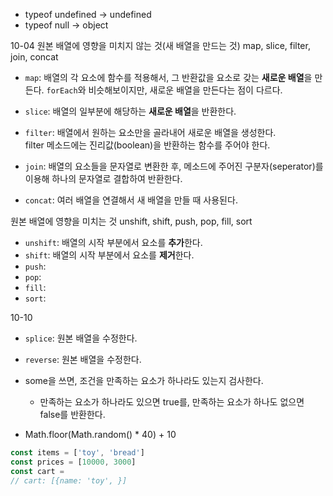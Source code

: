
* typeof undefined -> undefined
* typeof null -> object


10-04
원본 배열에 영향을 미치지 않는 것(새 배열을 만드는 것)
map, slice, filter, join, concat

* `map`: 배열의 각 요소에 함수를 적용해서, 그 반환값을 요소로 갖는 **새로운 배열**을 만든다.
`forEach`와 비슷해보이지만, 새로운 배열을 만든다는 점이 다르다.

* `slice`: 배열의 일부분에 해당하는 **새로운 배열**을 반환한다.
* `filter`: 배열에서 원하는 요소만을 골라내어 새로운 배열을 생성한다.<br>
filter 메소드에는 진리값(boolean)을 반환하는 함수를 주어야 한다. 
* `join`: 배열의 요소들을 문자열로 변환한 후, 메소드에 주어진 구분자(seperator)를 이용해 하나의 문자열로 결합하여 반환한다.
* `concat`: 여러 배열을 연결해서 새 배열을 만들 때 사용된다.


원본 배열에 영향을 미치는 것
unshift, shift, push, pop, fill, sort

* `unshift`: 배열의 시작 부분에서 요소를 **추가**한다.
* `shift`: 배열의 시작 부분에서 요소를 **제거**한다.
* `push`: 
* `pop`:
* `fill`:
* `sort`: 



10-10
- `splice`: 원본 배열을 수정한다.
- `reverse`: 원본 배열을 수정한다.


- some을 쓰면, 조건을 만족하는 요소가 하나라도 있는지 검사한다.
  - 만족하는 요소가 하나라도 있으면 true를, 만족하는 요소가 하나도 없으면 false를 반환한다.
  
* Math.floor(Math.random() * 40) + 10

```js
const items = ['toy', 'bread']
const prices = [10000, 3000]
const cart = 
// cart: [{name: 'toy', }]
```
